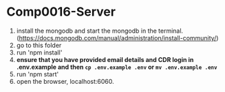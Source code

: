 # Comp0016-Server
1. install the mongodb and start the mongodb in the terminal.(https://docs.mongodb.com/manual/administration/install-community/)
2. go to this folder
3. run 'npm install'
4. **ensure that you have provided email details and CDR login in .env.example and then `cp .env.example .env` or `mv .env.example .env`**
5. run 'npm start'
6. open the browser, localhost:6060.
